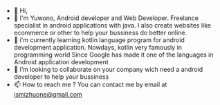 - 👋 Hi,
- 👀 I'm Yuwono, Android developer and Web Developer. Freelance specialist in android applications with java. I also create websites like ecommerce or other to help your bussiness do better online.
- 🌱 i'm currently learning kotlin language program for android development application. Nowdays, kotlin very famously in programming world Since Google has made it one of the languages in Android application development
- 💞️ I’m looking to collaborate on your company wich need a android developer to help your bussiness 
- 📫 How to reach me ? You can contact me by email at ismizhuone@gmail.com

<!---
jhonwick88/jhonwick88 is a ✨ special ✨ repository because its `README.md` (this file) appears on your GitHub profile.
You can click the Preview link to take a look at your changes.
--->
